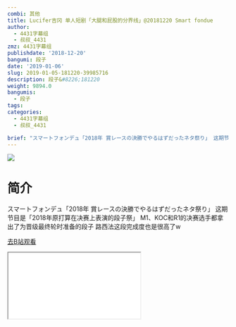 ```yaml
---
combi: 其他
title: Lucifer吉冈 单人短剧「大腿和屁股的分界线」@20181220 Smart fondue
author:
  - 4431字幕组
  - 叔叔_4431
zmz: 4431字幕组
publishdate: '2018-12-20'
bangumi: 段子
date: '2019-01-06'
slug: 2019-01-05-181220-39985716
description: 段子&#8226;181220
weight: 9894.0
bangumis:
  - 段子
tags:
categories:
  - 4431字幕组
  - 叔叔_4431

brief: "スマートフォンデュ「2018年 賞レースの決勝でやるはずだったネタ祭り」 这期节目是「2018年原打算在决赛上表演的段子祭」 M1、KOC和R1的决赛选手都拿出了为晋级最终轮时准备的段子 路西法这段完成度也是很高了w"
---
```

![](https://i.imgur.com/Cd43Zkh.jpg)
# 简介  
スマートフォンデュ「2018年 賞レースの決勝でやるはずだったネタ祭り」
这期节目是「2018年原打算在决赛上表演的段子祭」
M1、KOC和R1的决赛选手都拿出了为晋级最终轮时准备的段子
路西法这段完成度也是很高了w  

[去B站观看](https://www.bilibili.com/video/av39985716/)
<div class ="resp-container"><iframe class="testiframe" src="//player.bilibili.com/player.html?aid=39985716"", scrolling="no", allowfullscreen="true" > </iframe></div> 
